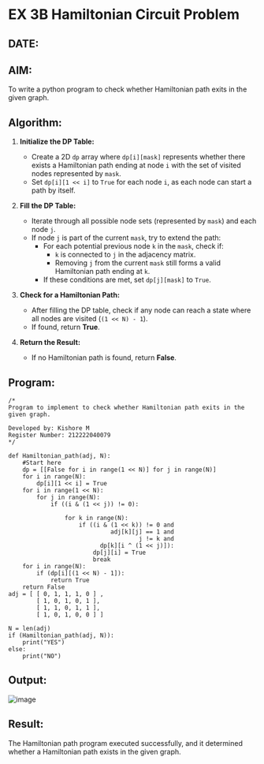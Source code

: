 # EX 3B Hamiltonian Circuit Problem
## DATE:
## AIM:
To write a python program to check whether Hamiltonian path exits in the given graph.

## Algorithm:

1. **Initialize the DP Table:**  
   - Create a 2D `dp` array where `dp[i][mask]` represents whether there exists a Hamiltonian path ending at node `i` with the set of visited nodes represented by `mask`.  
   - Set `dp[i][1 << i]` to `True` for each node `i`, as each node can start a path by itself.  

2. **Fill the DP Table:**  
   - Iterate through all possible node sets (represented by `mask`) and each node `j`.  
   - If node `j` is part of the current `mask`, try to extend the path:  
     - For each potential previous node `k` in the `mask`, check if:  
       - `k` is connected to `j` in the adjacency matrix.  
       - Removing `j` from the current `mask` still forms a valid Hamiltonian path ending at `k`.  
     - If these conditions are met, set `dp[j][mask]` to `True`.  

3. **Check for a Hamiltonian Path:**  
   - After filling the DP table, check if any node can reach a state where all nodes are visited (`(1 << N) - 1`).  
   - If found, return **True**.  

4. **Return the Result:**  
   - If no Hamiltonian path is found, return **False**. 

## Program:
```
/*
Program to implement to check whether Hamiltonian path exits in the given graph.

Developed by: Kishore M
Register Number: 212222040079
*/

def Hamiltonian_path(adj, N):
    #Start here
    dp = [[False for i in range(1 << N)] for j in range(N)]
    for i in range(N):
        dp[i][1 << i] = True
    for i in range(1 << N):
        for j in range(N):
            if ((i & (1 << j)) != 0):
 
                for k in range(N):
                    if ((i & (1 << k)) != 0 and
                             adj[k][j] == 1 and
                                     j != k and
                          dp[k][i ^ (1 << j)]):
                        dp[j][i] = True
                        break
    for i in range(N):
        if (dp[i][(1 << N) - 1]):
            return True
    return False
adj = [ [ 0, 1, 1, 1, 0 ] ,
        [ 1, 0, 1, 0, 1 ],
        [ 1, 1, 0, 1, 1 ],
        [ 1, 0, 1, 0, 0 ] ]
 
N = len(adj)
if (Hamiltonian_path(adj, N)):
    print("YES")
else:
    print("NO")
```

## Output:

![image](https://github.com/user-attachments/assets/c11c5d1b-712d-44f9-a594-5124d4c532da)


## Result:
The Hamiltonian path program executed successfully, and it determined whether a Hamiltonian path exists in the given graph.
